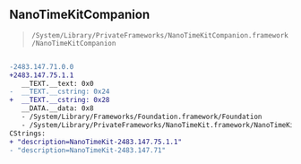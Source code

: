 ## NanoTimeKitCompanion

> `/System/Library/PrivateFrameworks/NanoTimeKitCompanion.framework/NanoTimeKitCompanion`

```diff

-2483.147.71.0.0
+2483.147.75.1.1
   __TEXT.__text: 0x0
-  __TEXT.__cstring: 0x24
+  __TEXT.__cstring: 0x28
   __DATA.__data: 0x8
   - /System/Library/Frameworks/Foundation.framework/Foundation
   - /System/Library/PrivateFrameworks/NanoTimeKit.framework/NanoTimeKit
CStrings:
+ "description=NanoTimeKit-2483.147.75.1.1"
- "description=NanoTimeKit-2483.147.71"

```
